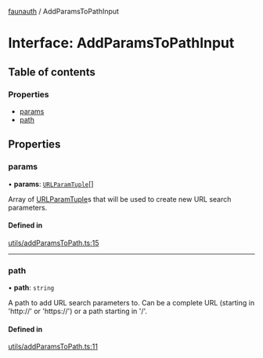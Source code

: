 [faunauth](../index.md) / AddParamsToPathInput

# Interface: AddParamsToPathInput

## Table of contents

### Properties

- [params](AddParamsToPathInput.md#params)
- [path](AddParamsToPathInput.md#path)

## Properties

### params

• **params**: [`URLParamTuple`](../index.md#urlparamtuple)[]

Array of [URLParamTuple](../index.md#urlparamtuple)s that will be used to create new URL search parameters.

#### Defined in

[utils/addParamsToPath.ts:15](https://github.com/alexnitta/faunauth/blob/fd08a1e/src/utils/addParamsToPath.ts#L15)

___

### path

• **path**: `string`

A path to add URL search parameters to. Can be a complete URL (starting in 'http://' or
'https://') or a path starting in '/'.

#### Defined in

[utils/addParamsToPath.ts:11](https://github.com/alexnitta/faunauth/blob/fd08a1e/src/utils/addParamsToPath.ts#L11)
